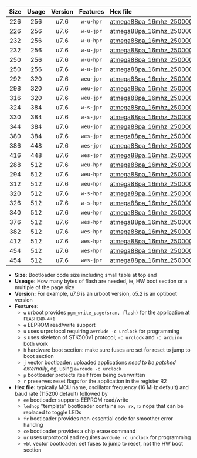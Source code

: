 |Size|Usage|Version|Features|Hex file|
|:-:|:-:|:-:|:-:|:--|
|226|256|u7.6|`w-u-hpr`|[atmega88pa_16mhz_250000bps_ur.hex](https://raw.githubusercontent.com/stefanrueger/urboot/main/bootloaders/atmega88pa/fcpu_16mhz/250000_bps/atmega88pa_16mhz_250000bps_ur.hex)|
|226|256|u7.6|`w-u-jpr`|[atmega88pa_16mhz_250000bps_ur_vbl.hex](https://raw.githubusercontent.com/stefanrueger/urboot/main/bootloaders/atmega88pa/fcpu_16mhz/250000_bps/atmega88pa_16mhz_250000bps_ur_vbl.hex)|
|232|256|u7.6|`w-u-hpr`|[atmega88pa_16mhz_250000bps_lednop_ur.hex](https://raw.githubusercontent.com/stefanrueger/urboot/main/bootloaders/atmega88pa/fcpu_16mhz/250000_bps/atmega88pa_16mhz_250000bps_lednop_ur.hex)|
|232|256|u7.6|`w-u-jpr`|[atmega88pa_16mhz_250000bps_lednop_ur_vbl.hex](https://raw.githubusercontent.com/stefanrueger/urboot/main/bootloaders/atmega88pa/fcpu_16mhz/250000_bps/atmega88pa_16mhz_250000bps_lednop_ur_vbl.hex)|
|250|256|u7.6|`w-u-hpr`|[atmega88pa_16mhz_250000bps_lednop_fr_ur.hex](https://raw.githubusercontent.com/stefanrueger/urboot/main/bootloaders/atmega88pa/fcpu_16mhz/250000_bps/atmega88pa_16mhz_250000bps_lednop_fr_ur.hex)|
|250|256|u7.6|`w-u-jpr`|[atmega88pa_16mhz_250000bps_lednop_fr_ur_vbl.hex](https://raw.githubusercontent.com/stefanrueger/urboot/main/bootloaders/atmega88pa/fcpu_16mhz/250000_bps/atmega88pa_16mhz_250000bps_lednop_fr_ur_vbl.hex)|
|292|320|u7.6|`weu-jpr`|[atmega88pa_16mhz_250000bps_ee_ur_vbl.hex](https://raw.githubusercontent.com/stefanrueger/urboot/main/bootloaders/atmega88pa/fcpu_16mhz/250000_bps/atmega88pa_16mhz_250000bps_ee_ur_vbl.hex)|
|298|320|u7.6|`weu-jpr`|[atmega88pa_16mhz_250000bps_ee_lednop_ur_vbl.hex](https://raw.githubusercontent.com/stefanrueger/urboot/main/bootloaders/atmega88pa/fcpu_16mhz/250000_bps/atmega88pa_16mhz_250000bps_ee_lednop_ur_vbl.hex)|
|316|320|u7.6|`weu-jpr`|[atmega88pa_16mhz_250000bps_ee_lednop_fr_ur_vbl.hex](https://raw.githubusercontent.com/stefanrueger/urboot/main/bootloaders/atmega88pa/fcpu_16mhz/250000_bps/atmega88pa_16mhz_250000bps_ee_lednop_fr_ur_vbl.hex)|
|324|384|u7.6|`w-s-jpr`|[atmega88pa_16mhz_250000bps_vbl.hex](https://raw.githubusercontent.com/stefanrueger/urboot/main/bootloaders/atmega88pa/fcpu_16mhz/250000_bps/atmega88pa_16mhz_250000bps_vbl.hex)|
|330|384|u7.6|`w-s-jpr`|[atmega88pa_16mhz_250000bps_lednop_vbl.hex](https://raw.githubusercontent.com/stefanrueger/urboot/main/bootloaders/atmega88pa/fcpu_16mhz/250000_bps/atmega88pa_16mhz_250000bps_lednop_vbl.hex)|
|344|384|u7.6|`weu-jpr`|[atmega88pa_16mhz_250000bps_ee_lednop_fr_ce_ur_vbl.hex](https://raw.githubusercontent.com/stefanrueger/urboot/main/bootloaders/atmega88pa/fcpu_16mhz/250000_bps/atmega88pa_16mhz_250000bps_ee_lednop_fr_ce_ur_vbl.hex)|
|380|384|u7.6|`wes-jpr`|[atmega88pa_16mhz_250000bps_ee_vbl.hex](https://raw.githubusercontent.com/stefanrueger/urboot/main/bootloaders/atmega88pa/fcpu_16mhz/250000_bps/atmega88pa_16mhz_250000bps_ee_vbl.hex)|
|386|448|u7.6|`wes-jpr`|[atmega88pa_16mhz_250000bps_ee_lednop_vbl.hex](https://raw.githubusercontent.com/stefanrueger/urboot/main/bootloaders/atmega88pa/fcpu_16mhz/250000_bps/atmega88pa_16mhz_250000bps_ee_lednop_vbl.hex)|
|416|448|u7.6|`wes-jpr`|[atmega88pa_16mhz_250000bps_ee_lednop_fr_vbl.hex](https://raw.githubusercontent.com/stefanrueger/urboot/main/bootloaders/atmega88pa/fcpu_16mhz/250000_bps/atmega88pa_16mhz_250000bps_ee_lednop_fr_vbl.hex)|
|288|512|u7.6|`weu-hpr`|[atmega88pa_16mhz_250000bps_ee_ur.hex](https://raw.githubusercontent.com/stefanrueger/urboot/main/bootloaders/atmega88pa/fcpu_16mhz/250000_bps/atmega88pa_16mhz_250000bps_ee_ur.hex)|
|294|512|u7.6|`weu-hpr`|[atmega88pa_16mhz_250000bps_ee_lednop_ur.hex](https://raw.githubusercontent.com/stefanrueger/urboot/main/bootloaders/atmega88pa/fcpu_16mhz/250000_bps/atmega88pa_16mhz_250000bps_ee_lednop_ur.hex)|
|312|512|u7.6|`weu-hpr`|[atmega88pa_16mhz_250000bps_ee_lednop_fr_ur.hex](https://raw.githubusercontent.com/stefanrueger/urboot/main/bootloaders/atmega88pa/fcpu_16mhz/250000_bps/atmega88pa_16mhz_250000bps_ee_lednop_fr_ur.hex)|
|320|512|u7.6|`w-s-hpr`|[atmega88pa_16mhz_250000bps.hex](https://raw.githubusercontent.com/stefanrueger/urboot/main/bootloaders/atmega88pa/fcpu_16mhz/250000_bps/atmega88pa_16mhz_250000bps.hex)|
|326|512|u7.6|`w-s-hpr`|[atmega88pa_16mhz_250000bps_lednop.hex](https://raw.githubusercontent.com/stefanrueger/urboot/main/bootloaders/atmega88pa/fcpu_16mhz/250000_bps/atmega88pa_16mhz_250000bps_lednop.hex)|
|340|512|u7.6|`weu-hpr`|[atmega88pa_16mhz_250000bps_ee_lednop_fr_ce_ur.hex](https://raw.githubusercontent.com/stefanrueger/urboot/main/bootloaders/atmega88pa/fcpu_16mhz/250000_bps/atmega88pa_16mhz_250000bps_ee_lednop_fr_ce_ur.hex)|
|376|512|u7.6|`wes-hpr`|[atmega88pa_16mhz_250000bps_ee.hex](https://raw.githubusercontent.com/stefanrueger/urboot/main/bootloaders/atmega88pa/fcpu_16mhz/250000_bps/atmega88pa_16mhz_250000bps_ee.hex)|
|382|512|u7.6|`wes-hpr`|[atmega88pa_16mhz_250000bps_ee_lednop.hex](https://raw.githubusercontent.com/stefanrueger/urboot/main/bootloaders/atmega88pa/fcpu_16mhz/250000_bps/atmega88pa_16mhz_250000bps_ee_lednop.hex)|
|412|512|u7.6|`wes-hpr`|[atmega88pa_16mhz_250000bps_ee_lednop_fr.hex](https://raw.githubusercontent.com/stefanrueger/urboot/main/bootloaders/atmega88pa/fcpu_16mhz/250000_bps/atmega88pa_16mhz_250000bps_ee_lednop_fr.hex)|
|454|512|u7.6|`wes-hpr`|[atmega88pa_16mhz_250000bps_ee_lednop_fr_ce.hex](https://raw.githubusercontent.com/stefanrueger/urboot/main/bootloaders/atmega88pa/fcpu_16mhz/250000_bps/atmega88pa_16mhz_250000bps_ee_lednop_fr_ce.hex)|
|454|512|u7.6|`wes-jpr`|[atmega88pa_16mhz_250000bps_ee_lednop_fr_ce_vbl.hex](https://raw.githubusercontent.com/stefanrueger/urboot/main/bootloaders/atmega88pa/fcpu_16mhz/250000_bps/atmega88pa_16mhz_250000bps_ee_lednop_fr_ce_vbl.hex)|

- **Size:** Bootloader code size including small table at top end
- **Useage:** How many bytes of flash are needed, ie, HW boot section or a multiple of the page size
- **Version:** For example, u7.6 is an urboot version, o5.2 is an optiboot version
- **Features:**
  + `w` urboot provides `pgm_write_page(sram, flash)` for the application at `FLASHEND-4+1`
  + `e` EEPROM read/write support
  + `u` uses urprotocol requiring `avrdude -c urclock` for programming
  + `s` uses skeleton of STK500v1 protocol; `-c urclock` and `-c arduino` both work
  + `h` hardware boot section: make sure fuses are set for reset to jump to boot section
  + `j` vector bootloader: uploaded applications *need to be patched externally*, eg, using `avrdude -c urclock`
  + `p` bootloader protects itself from being overwritten
  + `r` preserves reset flags for the application in the register R2
- **Hex file:** typically MCU name, oscillator frequency (16 MHz default) and baud rate (115200 default) followed by
  + `ee` bootloader supports EEPROM read/write
  + `lednop` "template" bootloader contains `mov rx,rx` nops that can be replaced to toggle LEDs
  + `fr` bootloader provides non-essential code for smoother error handing
  + `ce` bootloader provides a chip erase command
  + `ur` uses urprotocol and requires `avrdude -c urclock` for programming
  + `vbl` vector bootloader: set fuses to jump to reset, not the HW boot section
